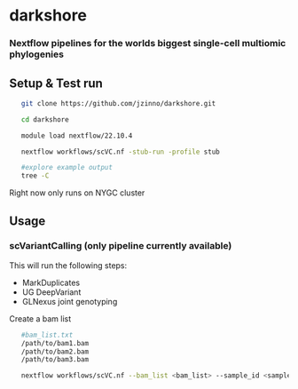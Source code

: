# darkshore

### Nextflow pipelines for the worlds biggest single-cell multiomic phylogenies

## Setup & Test run

```bash
   git clone https://github.com/jzinno/darkshore.git

   cd darkshore

   module load nextflow/22.10.4

   nextflow workflows/scVC.nf -stub-run -profile stub

   #explore example output
   tree -C
```

Right now only runs on NYGC cluster

## Usage

### scVariantCalling (only pipeline currently available)

This will run the following steps:

- MarkDuplicates
- UG DeepVariant
- GLNexus joint genotyping

Create a bam list

```bash
   #bam_list.txt
   /path/to/bam1.bam
   /path/to/bam2.bam
   /path/to/bam3.bam
```

```bash
   nextflow workflows/scVC.nf --bam_list <bam_list> --sample_id <sample_id>
```
